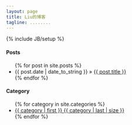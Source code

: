 ```yaml
---
layout: page
title: Liu的博客
tagline: ........
---
```

{% include JB/setup %}

<h4>Posts</h4>
<ul class="posts">
  {% for post in site.posts %}
    <li><span>{{ post.date | date_to_string }}</span> &raquo; <a href="{{ BASE_PATH }}{{ post.url }}">{{ post.title }}</a></li>
  {% endfor %}
</ul>

<h4>Category</h4>
<ul>
    {% for category in site.categories %}
    <li><a href={{ BASE_PATH }}"/categories.html" title="view allposts">{{ category | first }} {{ category | last | size }}</a>
    </li>
    {% endfor %}
</ul>
